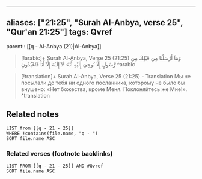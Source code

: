 
---
aliases: ["21:25", "Surah Al-Anbya, verse 25", "Qur'an 21:25"]
tags: Qvref
---

parent:: [[q - Al-Anbya (21)|Al-Anbya]]

> [!arabic]+ Surah Al-Anbya, Verse 25 (21:25)
> <span class="quran-arabic">وَمَآ أَرْسَلْنَا مِن قَبْلِكَ مِن رَّسُولٍ إِلَّا نُوحِىٓ إِلَيْهِ أَنَّهُۥ لَآ إِلَـٰهَ إِلَّآ أَنَا۠ فَٱعْبُدُونِ</span>
^arabic

> [!translation]+ Surah Al-Anbya, Verse 25 (21:25) - Translation
> Мы не посылали до тебя ни одного посланника, которому не было бы внушено: «Нет божества, кроме Меня. Поклоняйтесь же Мне!».
^translation



## Related notes
```dataview
LIST from [[q - 21 - 25]]
WHERE !contains(file.name, "q - ")
SORT file.name ASC
```

### Related verses (footnote backlinks)
```dataview
LIST FROM [[q - 21 - 25]] AND #Qvref
SORT file.name ASC
```

